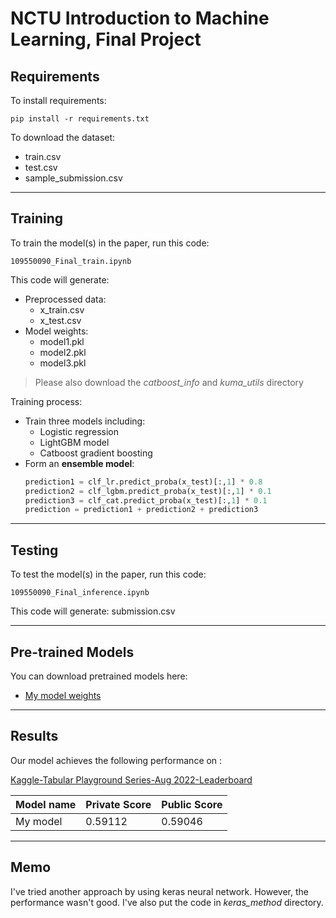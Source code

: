 # NCTU Introduction to Machine Learning, Final Project
 


## Requirements

To install requirements:

```setup
pip install -r requirements.txt
```

To download the dataset:
- train.csv
- test.csv
- sample_submission.csv

---
## Training

To train the model(s) in the paper, run this code:

```train
109550090_Final_train.ipynb 
```
This code will generate:
- Preprocessed data:
    - x_train.csv
    - x_test.csv  
- Model weights:
    - model1.pkl
    - model2.pkl
    - model3.pkl
> Please also download the *catboost_info* and *kuma_utils* directory <br>

Training process:
- Train three models including:
    - Logistic regression
    - LightGBM model
    - Catboost gradient boosting
- Form an **ensemble model**:
    ```python
    prediction1 = clf_lr.predict_proba(x_test)[:,1] * 0.8
    prediction2 = clf_lgbm.predict_proba(x_test)[:,1] * 0.1
    prediction3 = clf_cat.predict_proba(x_test)[:,1] * 0.1
    prediction = prediction1 + prediction2 + prediction3 
    ```


---
## Testing

To test the model(s) in the paper, run this code:

```test
109550090_Final_inference.ipynb 
```
This code will generate: submission.csv <br>

---
## Pre-trained Models

You can download pretrained models here:

- [My model weights](https://drive.google.com/drive/folders/133Q6nIbBbRNKOXmOLry1SRMXh-gvySol?usp=sharing)

---
## Results

Our model achieves the following performance on :

[Kaggle-Tabular Playground Series-Aug 2022-Leaderboard](https://www.kaggle.com/competitions/tabular-playground-series-aug-2022/leaderboard)

| Model name         | Private Score  | Public Score |
| ------------------ |---------------- | -------------- |
| My  model   |     0.59112         |      0.59046       |

---
## Memo
I've tried another approach by using keras neural network. However, the performance wasn't good. I've also put the code in *keras_method* directory.
 
